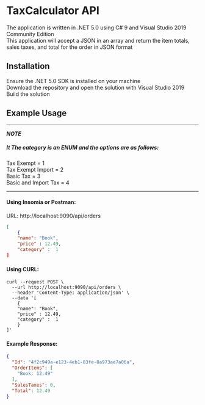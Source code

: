 # TaxCalculator API

The application is written in .NET 5.0 using C# 9 and Visual Studio 2019 Community Edition \
This application will accept a JSON in an array and return the item totals, sales taxes, and total for the order in JSON format


## Installation
Ensure the .NET 5.0 SDK is installed on your machine \
Download the repository and open the solution with Visual Studio 2019 \
Build the solution


## Example Usage
---
***NOTE***

#####  It The category is an ENUM and the options are as follows:
Tax Exempt = 1 \
Tax Exempt Import = 2 \
Basic Tax = 3 \
Basic and Import Tax = 4

---

#### Using Insomia or Postman:
URL: http://localhost:9090/api/orders
```Json
[
	{
	"name": "Book",
	"price" : 12.49,
	"category" :  1
]
```
#### Using CURL:
```Curl
curl --request POST \
  --url http://localhost:9090/api/orders \
  --header 'Content-Type: application/json' \
  --data '[
	{
	"name": "Book",
	"price" : 12.49,
	"category" :  1
	}
]' 
```
#### Example Response:
```Json
{
  "Id": "4f2c949a-e123-4eb1-83fe-8a973ae7a06a",
  "OrderItems": [
    "Book: 12.49"
  ],
  "SalesTaxes": 0,
  "Total": 12.49
}
